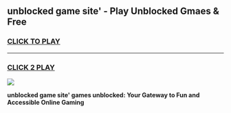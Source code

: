 
## unblocked game site' - Play Unblocked Gmaes & Free
<h3>
<a href="https://premium.freeplayer.one?title=unblocked_game_site'&ref=20F">CLICK TO PLAY</a></h3>
<hr>

<h3>
<a href="https://premium.freeplayer.one?title=unblocked_game_site'&ref=20F">CLICK 2 PLAY</a>
  
</h3>

<a href="https://premium.freeplayer.one?title=unblocked_game_site'&ref=20F/"><img src="https://clearcache.store/games.png"></a>


**unblocked game site' games unblocked: Your Gateway to Fun and Accessible Online Gaming**
